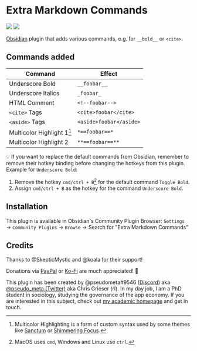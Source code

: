 # Extra Markdown Commands

![](https://img.shields.io/github/downloads/chrisgrieser/obsidian-alternative-md-syntax/total?label=Total%20Downloads&style=plastic)  ![](https://img.shields.io/github/v/release/chrisgrieser/obsidian-alternative-md-syntax?label=Latest%20Release&style=plastic)

[Obsidian](https://obsidian.md/) plugin that adds various commands, e.g. for `__bold__` or `<cite>`.

## Commands added

| Command                    | Effect                  |
| -------------------------- | ----------------------- |
| Underscore Bold            | `__foobar__`            |
| Underscore Italics         | `_foobar_`              |
| HTML Comment               | `<!--foobar--> `        |
| `<cite>` Tags              | `<cite>foobar</cite>`   |
| `<aside>` Tags             | `<aside>foobar</aside>` |
| Multicolor Highlight 1[^1] | `*==foobar==*`          |
| Multicolor Highlight 2     | `**==foobar==**`        |

💡 If you want to replace the default commands from Obsidian, remember to remove their hotkey binding before changing the hotkeys from this plugin. Example for `Underscore Bold`:
1. Remove the hotkey `cmd/ctrl + B`[^2] for the default command `Toggle Bold`.
2. Assign `cmd/ctrl + B` as the hotkey for the command `Underscore Bold`.

## Installation
This plugin is available in Obsidian's Community Plugin Browser: `Settings` → `Community Plugins` → `Browse` → Search for "Extra Markdown Commands"

## Credits

Thanks to @SkepticMystic and @koala for their support!

Donations via [PayPal](https://www.paypal.com/paypalme/ChrisGrieser) or [Ko-Fi](https://ko-fi.com/pseudometa) are much appreciated! 🙏

This plugin has been created by @pseudometa#9546 ([Discord](https://discord.gg/veuWUTm)) aka [@pseudo_meta (Twitter)](https://twitter.com/pseudo_meta) aka Chris Grieser (rl). In my day job, I am a PhD student in sociology, studying the governance of the app economy. If you are interested in this subject, check out [my academic homepage](https://chris-grieser.de/) and get in touch.

[^1]: Multicolor Highlighting is a form of custom syntax used by some themes like [Sanctum](https://github.com/jdanielmourao/obsidian-sanctum) or [Shimmering Focus](https://github.com/chrisgrieser/shimmering-focus).
[^2]: MacOS uses `cmd`, Windows and Linux use `ctrl`.
